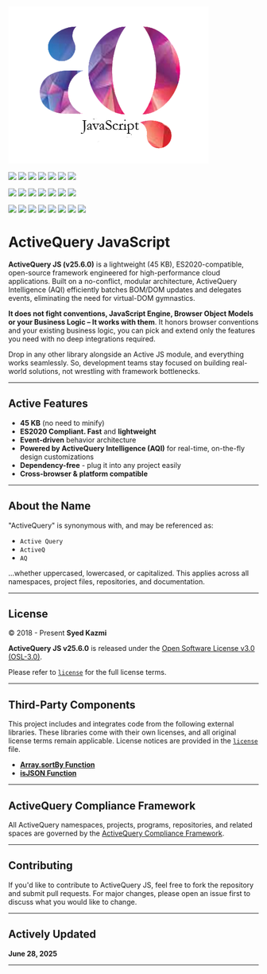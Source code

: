 
![ActiveQuery.CSS](aqjs.png)



[![](https://img.shields.io/badge/ActiveQuery%20Cascading%20Style%20Sheets%20(AQCSS)™-76448A)](#)
[![](https://img.shields.io/badge/ActiveQuery%20Cascading%20JavaScript%20(AQJS)™-76448A)](#)
[![](https://img.shields.io/badge/ActiveQuery%20Intelligence%20(AQI)™-76448A)](#)
[![](https://img.shields.io/badge/ActiveQuery%20Progressive%20Enhancement%20(AQPE)™-76448A)](#)
[![](https://img.shields.io/badge/ActiveQuery%20Stream%20(AQS)™-76448A)](#)
[![](https://img.shields.io/badge/ActiveQuery%20Keep%20It%20Simple%20Smart%20(AQKISS)™-76448A)](#)
[![](https://img.shields.io/badge/ActiveQuery%20Open%20Source%20Software%20(AQOSS)-76448A)](#)



[![](https://img.shields.io/badge/JavaScript-1F618D?logo=javascript&logoColor=white)](#)
[![](https://img.shields.io/badge/HTML%205-1F618D?logo=html5&logoColor=white)](#)
[![](https://img.shields.io/badge/Android-1F618D?logo=android&logoColor=white)](#)
[![](https://img.shields.io/badge/IOS-1F618D?logo=apple&logoColor=white)](#)
[![](https://img.shields.io/badge/Window-1F618D?logo=windows&logoColor=white)](#)
[![](https://img.shields.io/badge/Node.Js-1F618D?logo=nodedotjs&logoColor=white)](#)
[![](https://img.shields.io/badge/Software%20As%20A%20Service-1F618D?logo=sonarcloud&logoColor=white)](#)



[![](https://gpvc.arturio.dev/ActiveQ)](#)
[![](https://img.shields.io/badge/ActiveQ%20Repo-ActivQuery.JS-brightgreen)](#)
[![](https://img.shields.io/badge/ActiveQuery%20JS-v25.6.0-brightgreen)](#)
[![](https://img.shields.io/badge/ActivQuery%20Coverage-100%25-brightgreen)](#)
[![](https://img.shields.io/badge/ActivQuery%20Dependencies-None%20-brightgreen)](#)
[![](https://img.shields.io/badge/ActivQuery%20Open%20Source%20License-OSL%203.0-brightgreen)](#)
[![](https://img.shields.io/badge/ActivQuery%20Governance-v21.0-brightgreen)](#)
[![](https://img.shields.io/badge/ActivQuery%20Build-passing-brightgreen)](#)



# ActiveQuery JavaScript

**ActiveQuery JS (v25.6.0)** is a lightweight (45 KB), ES2020-compatible, open-source framework engineered for high-performance cloud applications. 
Built on a no-conflict, modular architecture, ActiveQuery Intelligence (AQI) efficiently batches BOM/DOM updates and delegates events, eliminating the need for virtual-DOM gymnastics.

**It does not fight conventions, JavaScript Engine, Browser Object Models or your Business Logic – It works with them**. It honors browser conventions and your existing business logic, you can pick and extend only the features you need with no deep integrations required. 

Drop in any other library alongside an Active JS module, and everything works seamlessly. So, development teams stay focused on building real-world solutions, not wrestling with framework bottlenecks.


---

## Active Features

- **45 KB** (no need to minify) 
- **ES2020 Compliant. Fast** and **lightweight**  
-  **Event-driven** behavior architecture  
-  **Powered by ActiveQuery Intelligence (AQI)** for real-time, on-the-fly design customizations  
-  **Dependency-free** - plug it into any project easily  
-  **Cross-browser & platform compatible**

---

## About the Name

"ActiveQuery" is synonymous with, and may be referenced as:
- `Active Query`
- `ActiveQ`
- `AQ`

...whether uppercased, lowercased, or capitalized. This applies across all namespaces, project files, repositories, and documentation.

---

## License

© 2018 - Present **Syed Kazmi**

**ActiveQuery JS v25.6.0** is released under the [Open Software License v3.0 (OSL-3.0)](https://opensource.org/licenses/OSL-3.0).

Please refer to [`license`](./LICENSE.txt) for the full license terms.

---

## Third-Party Components

This project includes and integrates code from the following external libraries. These libraries come with their own licenses, and all original license terms remain applicable. License notices are provided in the [`license`](./license.txt) file.

- **[Array.sortBy Function]([https://github.com/JaniRefsnes/w3css](https://github.com/eneko/Array.sortBy))**  
- **[isJSON Function]([https://github.com/necolas/normalize.cs](https://github.com/joaquimserafim/is-json)s)**

---

## ActiveQuery Compliance Framework

All ActiveQuery namespaces, projects, programs, repositories, and related spaces are governed by the [ActiveQuery Compliance Framework](https://github.com/ActiveQuery/Governance/).

---

## Contributing

If you'd like to contribute to ActiveQuery JS, feel free to fork the repository and submit pull requests. For major changes, please open an issue first to discuss what you would like to change.

---

## Actively Updated

**June 28, 2025**

---
